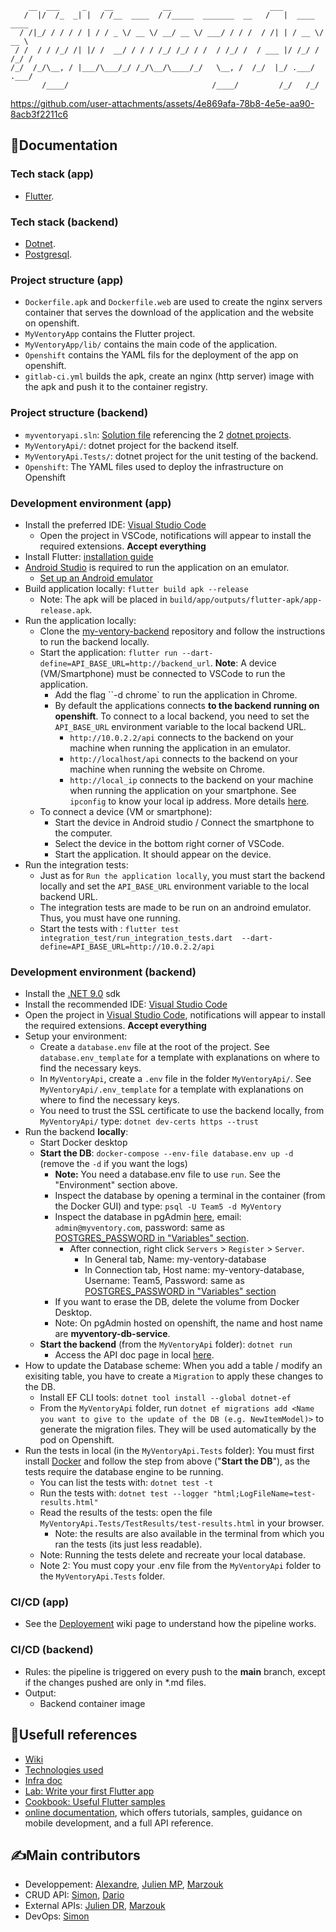```
    __  ___     _    __           __                      ___              
   /  |/  /_  _| |  / /__  ____  / /_____  _______  __   /   |  ____  ____ 
  / /|_/ / / / / | / / _ \/ __ \/ __/ __ \/ ___/ / / /  / /| | / __ \/ __ \
 / /  / / /_/ /| |/ /  __/ / / / /_/ /_/ / /  / /_/ /  / ___ |/ /_/ / /_/ /
/_/  /_/\__, / |___/\___/_/ /_/\__/\____/_/   \__, /  /_/  |_/ .___/ .___/ 
       /____/                                /____/         /_/   /_/      
```

https://github.com/user-attachments/assets/4e869afa-78b8-4e5e-aa90-8acb3f2211c6

## 🧪Documentation

### Tech stack (app)
- [Flutter](https://jira.montefiore.ulg.ac.be/xwiki/wiki/team0524/view/Technologies/Technology%20Choices%20for%20MyInventory%20System/).

### Tech stack (backend)
- [Dotnet](https://jira.montefiore.ulg.ac.be/xwiki/wiki/team0524/view/Technologies/Technology%20Choices%20for%20MyInventory%20System/).
- [Postgresql](https://jira.montefiore.ulg.ac.be/xwiki/wiki/team0524/view/Technologies/Technology%20Choices%20for%20MyInventory%20System/).

### Project structure (app)
- `Dockerfile.apk` and `Dockerfile.web` are used to create the nginx servers container that serves the download of the application and the website on openshift.
- `MyVentoryApp` contains the Flutter project.
- `MyVentoryApp/lib/` contains the main code of the application.
- `Openshift` contains the YAML fils for the deployment of the app on openshift.
- `gitlab-ci.yml` builds the apk, create an nginx (http server) image with the apk and push it to the container registry.

### Project structure (backend)
- `myventoryapi.sln`: [Solution file](https://learn.microsoft.com/en-us/visualstudio/ide/solutions-and-projects-in-visual-studio?view=vs-2022#solutions) referencing the 2 [dotnet projects](https://learn.microsoft.com/en-us/visualstudio/ide/solutions-and-projects-in-visual-studio?view=vs-2022#projects).
- `MyVentoryApi/`: dotnet project for the backend itself.
- `MyVentoryApi.Tests/`: dotnet project for the unit testing of the backend.
- `Openshift`: The YAML files used to deploy the infrastructure on Openshift

### Development environment (app)
- Install the preferred IDE: [Visual Studio Code](https://code.visualstudio.com/)
    - Open the project in VSCode, notifications will appear to install the required extensions. **Accept everything**
- Install Flutter: [installation guide](https://flutter.dev/docs/get-started/install)
- [Android Studio](https://developer.android.com/studio) is required to run the application on an emulator.
    - [Set up an Android emulator](https://developer.android.com/studio/run/emulator) 
- Build application locally: `flutter build apk --release`
    - Note: The apk will be placed in `build/app/outputs/flutter-apk/app-release.apk`.
- Run the application locally: 
    - Clone the [my-ventory-backend](https://gitlab.uliege.be/SPEAM/2024-2025/team5/myventorybackend) repository and follow the instructions to run the backend locally.
    - Start the application: `flutter run --dart-define=API_BASE_URL=http://backend_url`. **Note**: A device (VM/Smartphone) must be connected to VSCode to run the application.
        - Add the flag ``-d chrome` to run the application in Chrome.
        - By default the applications connects **to the backend running on openshift**. To connect to a local backend, you need to set the `API_BASE_URL` environment variable to the local backend URL.
            - `http://10.0.2.2/api` connects to the backend on your machine when running the application in an emulator.
            - `http://localhost/api` connects to the backend on your machine when running the website on Chrome.
            - `http://local_ip` connects to the backend on your machine when running the application on your smartphone. See `ipconfig` to know your local ip address. More details [here](https://jira.montefiore.ulg.ac.be/xwiki/wiki/team0524/view/Technologies/Local%20development%20and%20testing/).
    - To connect a device (VM or smartphone):
        - Start the device in Android studio / Connect the smartphone to the computer.
        - Select the device in the bottom right corner of VSCode.
        - Start the application. It should appear on the device.
- Run the integration tests:
    - Just as for `Run the application locally`, you must start the backend locally and set the `API_BASE_URL` environment variable to the local backend URL.
    - The integration tests are made to be run on an androind emulator. Thus, you must have one running.
    - Start the tests with : `flutter test integration_test/run_integration_tests.dart  --dart-define=API_BASE_URL=http://10.0.2.2/api`

### Development environment (backend)
- Install the [.NET 9.0](https://dotnet.microsoft.com/en-us/download/dotnet/9.0) sdk
- Install the recommended IDE: [Visual Studio Code](https://code.visualstudio.com/)
- Open the project in [Visual Studio Code](https://code.visualstudio.com/), notifications will appear to install the required extensions. **Accept everything**
- Setup your environment: 
    - Create a `database.env` file at the root of the project. See `database.env_template` for a template with explanations on where to find the necessary keys.
    - In `MyVentoryApi`, create a `.env` file in the folder `MyVentoryApi/`. See `MyVentoryApi/.env_template` for a template with explanations on where to find the necessary keys.
    - You need to trust the SSL certificate to use the backend locally, from `MyVentoryApi/` type: `dotnet dev-certs https --trust`
- Run the backend **locally**:
    - Start Docker desktop
    - **Start the DB**: `docker-compose --env-file database.env up -d` (remove the `-d` if you want the logs)
        - **Note:** You need a database.env file to use `run`. See the "Environment" section above.
        - Inspect the database by opening a terminal in the container (from the Docker GUI) and type: `psql -U Team5 -d MyVentory`
        - Inspect the database in pgAdmin [here](http://localhost:5050), email: `admin@myventory.com`, password: same as [POSTGRES_PASSWORD in "Variables" section](https://gitlab.uliege.be/SPEAM/2024-2025/team5/myventorybackend/-/settings/ci_cd).
            - After connection, right click `Servers` > `Register` > `Server`.
                - In General tab, Name: my-ventory-database
                - In Connection tab, Host name: my-ventory-database, Username: Team5, Password: same as [POSTGRES_PASSWORD in "Variables" section](https://gitlab.uliege.be/SPEAM/2024-2025/team5/myventorybackend/-/settings/ci_cd)
        - If you want to erase the DB, delete the volume from Docker Desktop.
        - Note: On pgAdmin hosted on openshift, the name and host name are **myventory-db-service**.
    - **Start the backend** (from the `MyVentoryApi` folder): `dotnet run`
        - Access the API doc page in local [here](https://localhost/).
- How to update the Database scheme:
    When you add a table / modify an exisiting table, you have to create a `Migration` to apply these changes to the DB.
    - Install EF CLI tools: `dotnet tool install --global dotnet-ef`
    - From the `MyVentoryApi` folder, run `dotnet ef migrations add <Name you want to give to the update of the DB (e.g. NewItemModel)>` to generate the migration files. They will be used automatically by the pod on Openshift.
- Run the tests in local (in the `MyVentoryApi.Tests` folder):
    You must first install [Docker](https://www.docker.com/) and follow the step from above ("**Start the DB**"), as the tests require the database engine to be running.
    - You can list the tests with: `dotnet test -t`
    - Run the tests with: `dotnet test --logger "html;LogFileName=test-results.html"`
    - Read the results of the tests: open the file `MyVentoryApi.Tests/TestResults/test-results.html` in your browser.
        - Note: the results are also available in the terminal from which you ran the tests (its just less readable).
    - Note: Running the tests delete and recreate your local database.
    - Note 2: You must copy your .env file from the `MyVentoryApi` folder to the `MyVentoryApi.Tests` folder.

### CI/CD (app)
- See the [Deployement](https://jira.montefiore.ulg.ac.be/xwiki/wiki/team0524/view/Infra/) wiki page to understand how the pipeline works.

### CI/CD (backend)
- Rules: the pipeline is triggered on every push to the **main** branch, except if the changes pushed are only in *.md files.
- Output:
    - Backend container image

## 🔗Usefull references
- [Wiki](https://jira.montefiore.ulg.ac.be/xwiki/wiki/team0524/view/Main/)
- [Technologies used](https://jira.montefiore.ulg.ac.be/xwiki/wiki/team0524/view/Technologies/)
- [Infra doc](https://jira.montefiore.ulg.ac.be/xwiki/wiki/team0524/view/Infra/)
- [Lab: Write your first Flutter app](https://docs.flutter.dev/get-started/codelab)
- [Cookbook: Useful Flutter samples](https://docs.flutter.dev/cookbook)
- [online documentation](https://docs.flutter.dev/), which offers tutorials, samples, guidance on mobile development, and a full API reference.

## ✍️Main contributors
- Developpement: [Alexandre](alexandre.luzzi@student.uliege.be), [Julien MP](julien.mparirwa@student.uliege.be), [Marzouk](marzouk.ouro-gomma@student.uliege.be)
- CRUD API: [Simon](s.gardier@student.uliege.be), [Dario](dario.rinallo@student.uliege.be)
- External APIs: [Julien DR](julien.direnzo@student.uliege.be), [Marzouk](marzouk.ouro-gomma@student.uliege.be)
- DevOps: [Simon](s.gardier@student.uliege.be)
